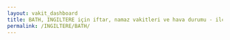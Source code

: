 ```yaml
---
layout: vakit_dashboard
title: BATH, INGILTERE için iftar, namaz vakitleri ve hava durumu - ilçe/eyalet seç
permalink: /INGILTERE/BATH/
---
```


<script type="text/javascript">
  var GLOBAL_COUNTRY = 'INGILTERE';
  var GLOBAL_CITY = 'BATH';
  var GLOBAL_STATE = '';
  var lat = 72;
  var lon = 21;
</script>
